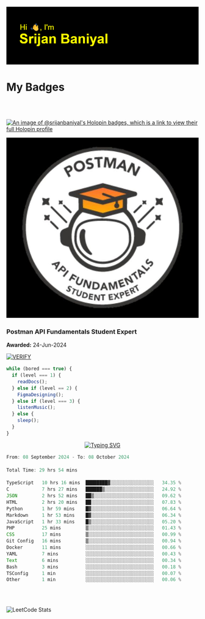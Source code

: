 ![Header](./header.png)

# My Badges

<Br />
<Br />

[![An image of @srijanbaniyal's Holopin badges, which is a link to view their full Holopin profile](https://holopin.me/srijanbaniyal)](https://holopin.io/@srijanbaniyal)

[![Postman API Fundamentals Student Expert](/Postman.jpeg)](https://api.badgr.io/public/assertions/r9BLLy0oTfKJBbkGuDI1zA)

### Postman API Fundamentals Student Expert

**Awarded:** 24-Jun-2024

[![VERIFY](https://img.shields.io/badge/VERIFY-blue)](https://badgecheck.io?url=https%3A%2F%2Fapi.badgr.io%2Fpublic%2Fassertions%2Fr9BLLy0oTfKJBbkGuDI1zA)

```javascript
while (bored === true) {
  if (level === 1) {
    readDocs();
  } else if (level == 2) {
    FigmaDesigning();
  } else if (level === 3) {
    listenMusic();
  } else {
    sleep();
  }
}
```

<p align="center">
  <a href="https://git.io/typing-svg"><img src="https://readme-typing-svg.demolab.com?font=Tilt+Prism&size=30&pause=1000&color=0FF75B&center=true&vCenter=true&width=800&height=80&lines=Time+spent+on+various+Programming+languages" alt="Typing SVG" /></a>
</p>

<!--START_SECTION:waka-->

```TypeScript
From: 08 September 2024 - To: 08 October 2024

Total Time: 29 hrs 54 mins

TypeScript   10 hrs 16 mins  ████████▓░░░░░░░░░░░░░░░░   34.35 %
C            7 hrs 27 mins   ██████▒░░░░░░░░░░░░░░░░░░   24.92 %
JSON         2 hrs 52 mins   ██▒░░░░░░░░░░░░░░░░░░░░░░   09.62 %
HTML         2 hrs 20 mins   ██░░░░░░░░░░░░░░░░░░░░░░░   07.83 %
Python       1 hr 59 mins    █▓░░░░░░░░░░░░░░░░░░░░░░░   06.64 %
Markdown     1 hr 53 mins    █▓░░░░░░░░░░░░░░░░░░░░░░░   06.34 %
JavaScript   1 hr 33 mins    █▒░░░░░░░░░░░░░░░░░░░░░░░   05.20 %
PHP          25 mins         ▒░░░░░░░░░░░░░░░░░░░░░░░░   01.43 %
CSS          17 mins         ▒░░░░░░░░░░░░░░░░░░░░░░░░   00.99 %
Git Config   16 mins         ▒░░░░░░░░░░░░░░░░░░░░░░░░   00.94 %
Docker       11 mins         ░░░░░░░░░░░░░░░░░░░░░░░░░   00.66 %
YAML         7 mins          ░░░░░░░░░░░░░░░░░░░░░░░░░   00.43 %
Text         6 mins          ░░░░░░░░░░░░░░░░░░░░░░░░░   00.34 %
Bash         3 mins          ░░░░░░░░░░░░░░░░░░░░░░░░░   00.18 %
TSConfig     1 min           ░░░░░░░░░░░░░░░░░░░░░░░░░   00.07 %
Other        1 min           ░░░░░░░░░░░░░░░░░░░░░░░░░   00.06 %
```

<!--END_SECTION:waka-->

<Br />
<Br />

![LeetCode Stats](https://leetcard.jacoblin.cool/Srijan-Baniyal?theme=dark&font=Rasa&ext=contest)
